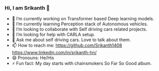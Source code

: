 ### Hi, I am Srikanth 👋

- 🔭 I’m currently working on Transformer based Deep learning models.
- 🌱 I’m currently learning Perception stack of Autonomous vehicles.
- 👯 I’m looking to collaborate with Self driving cars related projects.
- 🤔 I’m looking for help with CARLA setup.
- 💬 Ask me about self driving cars. Love to talk about them.
- 📫 How to reach me: https://github.com/Srikanth1408 https://www.linkedin.com/in/srikanth-hn/
- 😄 Pronouns: He/His
- ⚡ Fun fact: My day starts with chainsmokers So Far So Good album.
